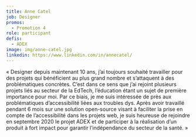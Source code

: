 ```yaml
---
title: Anne Catel
job: Designer
promos:
  - Promotion 4
role: participant
defis:
  - ADEX
image: img/anne-catel.jpg
linkedin: https://www.linkedin.com/in/annecatel/
---
```

« Designer depuis maintenant 10 ans, j’ai toujours souhaité travailler pour des projets qui bénéficient au plus grand nombre et s’attaquent à des problématiques concrètes. C’est dans ce sens que j’ai rejoint plusieurs projets liés au secteur de la EdTech, l’éducation étant un sujet de première importance pour moi. Par ce biais, je me suis intéressée de près aux problématiques d’accessibilité liées aux troubles dys. Après avoir travaillé pendant 6 mois sur une solution open-source visant à faciliter la prise en compte de l’accessibilité dans les projets web, je suis heureuse de rejoindre en septembre 2020 le projet ADEX et de participer à la réalisation d’un produit à fort impact pour garantir l’indépendance du secteur de la santé. »
